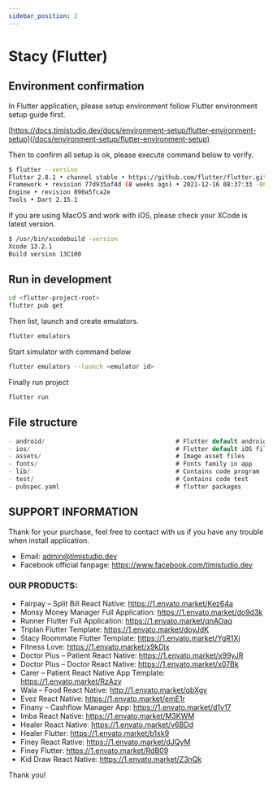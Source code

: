 ```yaml
---
sidebar_position: 2
---
```


# Stacy (Flutter)

## Environment confirmation

In Flutter application, please setup environment follow Flutter environment setup guide first.

[https://docs.timistudio.dev/docs/environment-setup/flutter-environment-setup](/docs/environment-setup/flutter-environment-setup)

Then to confirm all setup is ok, please execute command below to verify.

```bash
$ flutter --version
Flutter 2.8.1 • channel stable • https://github.com/flutter/flutter.git
Framework • revision 77d935af4d (8 weeks ago) • 2021-12-16 08:37:33 -0800
Engine • revision 890a5fca2e
Tools • Dart 2.15.1
```

If you are using MacOS and work with iOS, please check your XCode is latest version.

```bash
$ /usr/bin/xcodebuild -version
Xcode 13.2.1
Build version 13C100
```

## Run in development

```bash
cd <flutter-project-root>
flutter pub get
```

Then list, launch and create emulators.

```bash
flutter emulators
```

Start simulator with command below

```bash
flutter emulators --launch <emulator id>
```

Finally run project

```bash
flutter run
```

## File structure

```c
- android/                                    # Flutter default android files
- ios/                                        # Flutter default iOS files
- assets/                                     # Image asset files
- fonts/                                      # Fonts family in app
- lib/                                        # Contains code program
- test/                                       # Contains code test
- pubspec.yaml                                # flutter packages
```

## SUPPORT INFORMATION

Thank for your purchase, feel free to contact with us if you have any trouble when install application.

- Email: admin@timistudio.dev
- Facebook official fanpage: <https://www.facebook.com/timistudio.dev>

### OUR PRODUCTS:

- Fairpay – Split Bill React Native: https://1.envato.market/Kez64a
- Monsy Money Manager Full Application: https://1.envato.market/do9d3k
- Runner Flutter Full Application: https://1.envato.market/qnAOaq
- Triplan Flutter Template: https://1.envato.market/doyJdK
- Stacy Roommate Flutter Template: https://1.envato.market/YgR1Xj
- Fitness Love: https://1.envato.market/x9kDjx
- Doctor Plus – Patient React Native: https://1.envato.market/x99yJR
- Doctor Plus – Doctor React Native: https://1.envato.market/x07Bk
- Carer – Patient React Native App Template: https://1.envato.market/RzAzy
- Wala – Food React Native: http://1.envato.market/qbXgy
- Evez React Native: https://1.envato.market/emE1r
- Finany – Cashflow Manager App: https://1.envato.market/d1v17
- Imba React Native: https://1.envato.market/M3KWM
- Healer React Native: https://1.envato.market/v6BDd
- Healer Flutter: https://1.envato.market/b1xk9
- Finey React Rative: https://1.envato.market/dJQyM
- Finey Flutter: https://1.envato.market/RdB09
- Kid Draw React Native: https://1.envato.market/Z3nQk

Thank you!
